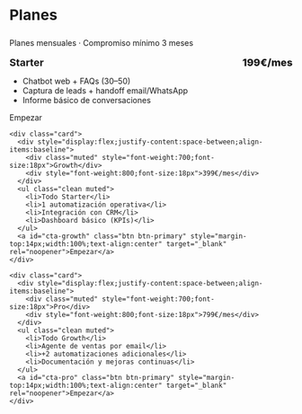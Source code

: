 <section id="precios" style="padding:24px 0">
  <h3 style="font-size:26px">Planes</h3>
  <p class="muted" style="margin-top:6px">Planes mensuales · Compromiso mínimo 3 meses</p>
  <div class="grid3" style="margin-top:16px">
    <div class="card">
      <div style="display:flex;justify-content:space-between;align-items:baseline">
        <div class="muted" style="font-weight:700;font-size:18px">Starter</div>
        <div style="font-weight:800;font-size:18px">199€/mes</div>
      </div>
      <ul class="clean muted">
        <li>Chatbot web + FAQs (30–50)</li>
        <li>Captura de leads + handoff email/WhatsApp</li>
        <li>Informe básico de conversaciones</li>
      </ul>
      <a id="cta-starter" class="btn btn-primary" style="margin-top:14px;width:100%;text-align:center" target="_blank" rel="noopener">Empezar</a>
    </div>

    <div class="card">
      <div style="display:flex;justify-content:space-between;align-items:baseline">
        <div class="muted" style="font-weight:700;font-size:18px">Growth</div>
        <div style="font-weight:800;font-size:18px">399€/mes</div>
      </div>
      <ul class="clean muted">
        <li>Todo Starter</li>
        <li>1 automatización operativa</li>
        <li>Integración con CRM</li>
        <li>Dashboard básico (KPIs)</li>
      </ul>
      <a id="cta-growth" class="btn btn-primary" style="margin-top:14px;width:100%;text-align:center" target="_blank" rel="noopener">Empezar</a>
    </div>

    <div class="card">
      <div style="display:flex;justify-content:space-between;align-items:baseline">
        <div class="muted" style="font-weight:700;font-size:18px">Pro</div>
        <div style="font-weight:800;font-size:18px">799€/mes</div>
      </div>
      <ul class="clean muted">
        <li>Todo Growth</li>
        <li>Agente de ventas por email</li>
        <li>+2 automatizaciones adicionales</li>
        <li>Documentación y mejoras continuas</li>
      </ul>
      <a id="cta-pro" class="btn btn-primary" style="margin-top:14px;width:100%;text-align:center" target="_blank" rel="noopener">Empezar</a>
    </div>
  </div>
</section>

